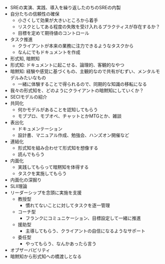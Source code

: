 - SREの実演、実践、導入を繰り返したのちのSREの内製
- 自分たちの信頼性の確保
    - 小さくして効果が大きいところから着手
    - リスクとしてある程度の失敗を受け入れるプラクティスが存在するか？
    - 目標を定めて期待値のコントロール
- タスク推進
    - クライアントが本来の業務に注力できるようなタスクから
    - なんにでもドキュメントを作成
- 形式知, 暗黙知
- 形式知: ドキュメントに起こせる、論理的、客観的なやつ
- 暗黙知: 経験や感覚に基づくもの、主観的なので共有がむずい、メンタルモデルみたいなもの
    - 一緒に体験することで得られるので、同期的な知識の移転になる
- 我々の形式知を、どのようにクライアントの暗黙知にしていくか？
- SECIモデルの紹介
- 共同化
    - 何かモデルがあることを認知してもらう
    - モブプロ、モブオペ、チャットとかMTGとか、雑談
- 表出化
    - ドキュメンテーション
    - 設計書、マニュアル作成、勉強会、ハンズオン開催など
- 連結化
    - 形式知を組み合わせて形式知を想像する
    - 読んでもらう
- 内面化
    - 実践してもらって暗黙知を体得する
    - タスクを実施してもらう
- 内面化の深掘り
- SLII理論
- リーダーシップを念頭に実施を支援
    - 教授型
        - 慣れてないことに対してタスクを逐一管理
    - コーチ型
        - フランクにコミュニケーション、目標設定して一緒に推進
    - 援助型
        - 主導してもらう、クライアントの自信になるようなサポート
    - 委任型
        - やってもらう、なんかあったら言う
- オブザーバビリティ
- 暗黙知から形式知への橋渡しとなる